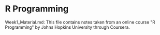 # R Programming
Week1_Material.md: This file contains notes taken from an online course "R Programming" by Johns Hopkins University through Coursera.
